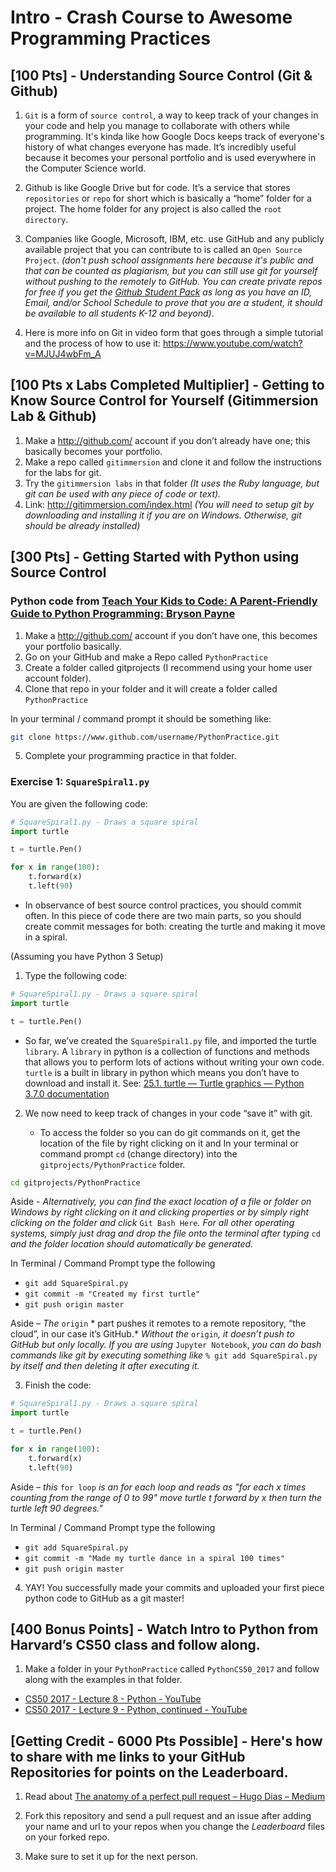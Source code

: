 # Intro - Crash Course to Awesome Programming Practices
## [100 Pts] - Understanding Source Control (Git & Github)
1. `Git` is a form of `source control`, a way to keep track of your changes in your code and help you manage to collaborate with others while programming. It's kinda like how Google Docs keeps track of everyone's history of what changes everyone has made. It’s incredibly useful because it becomes your personal portfolio and is used everywhere in the Computer Science world.

2. Github is like Google Drive but for code. It’s a service that stores `repositories`  or `repo` for short which is basically a “home” folder for a project.  The home folder for any project is also called the `root directory`. 

3. Companies like Google, Microsoft, IBM, etc. use GitHub and any publicly available project that you can contribute to is called an `Open Source Project`. *(don't push school assignments here because it's public and that can be counted as plagiarism, but you can still use git for yourself without pushing to the remotely to GitHub. You can create private repos for free if you get the [Github Student Pack](https://education.github.com/pack) as long as you have an ID, Email, and/or School Schedule to prove that you are a student, it should be available to all students K-12 and beyond)*. 

4. Here is more info on Git in video form that goes through a simple tutorial and the process of how to use it:
https://www.youtube.com/watch?v=MJUJ4wbFm_A

## [100 Pts x Labs Completed Multiplier] - Getting to Know Source Control for Yourself (Gitimmersion Lab & Github)
1. Make a http://github.com/ account if you don’t already have one; this basically becomes your portfolio. 
2. Make a repo called `gitimmersion` and clone it and follow the instructions for the labs for git.
3. Try the `gitimmersion labs`  in that folder *(It uses the Ruby language, but git can be used with any piece of code or text).*
4. Link: http://gitimmersion.com/index.html *(You will need to setup git by downloading and installing it if you are on Windows. Otherwise, git should be already installed)*

## [300 Pts] - Getting Started with Python using Source Control 
### Python code from [Teach Your Kids to Code: A Parent-Friendly Guide to Python Programming: Bryson Payne](https://www.amazon.com/Teach-Your-Kids-Code-Parent-Friendly/dp/1593276141/ref=mt_paperback)
1. Make a http://github.com/ account if you don’t have one, this becomes your portfolio basically. 
2. Go on your GitHub and make a Repo called `PythonPractice`
3. Create a folder called gitprojects (I recommend using your home user account folder).
4. Clone that repo in your folder and it will create a folder called `PythonPractice`

In your terminal / command prompt it should be something like:
```bash
git clone https://www.github.com/username/PythonPractice.git
```
5. Complete your programming practice in that folder. 

### Exercise 1:  `SquareSpiral1.py`  

You are given the following code:

```python
# SquareSpiral1.py - Draws a square spiral
import turtle

t = turtle.Pen() 

for x in range(100):
	t.forward(x)
	t.left(90)
```

- In observance of best source control practices, you should commit often. In this piece of code there are two main parts, so you should create commit messages for both: creating the turtle and making it move in a spiral. 

(Assuming you have Python 3 Setup) 
1. Type the following code:
```python
# SquareSpiral1.py - Draws a square spiral
import turtle

t = turtle.Pen() 
```

- So far, we’ve created the `SquareSpiral1.py` file,  and imported the turtle `library`.  A `library`  in python is a collection of functions and methods that allows you to perform lots of actions without writing your own code.  `turtle` is a built in library in python which means you don’t have to download and install it. See: [25.1. turtle — Turtle graphics — Python 3.7.0 documentation](https://docs.python.org/3/library/turtle.html)

2. We now need to keep track of changes in your code “save it” with git.

	- To access the folder so you can do git commands on it, get the location of the file by right clicking on it and In your terminal or command prompt `cd` (change directory) into the `gitprojects/PythonPractice` folder. 
	
```bash 
cd gitprojects/PythonPractice 
```

Aside - *Alternatively, you can find the exact location of a file or folder on Windows by right clicking on it and clicking properties or by simply right clicking on the folder and click* `Git Bash Here`*. For all other operating systems, simply just drag and drop the file onto the terminal after typing* `cd ` *and the folder location should automatically be generated.*

In Terminal / Command Prompt type the following
- `git add SquareSpiral.py`
- `git commit -m "Created my first turtle"`
- `git push origin master` 

Aside – *The* `origin` * part pushes it remotes to a remote repository, “the cloud”, in our case it’s GitHub.* *Without the* `origin`*, it doesn’t push to GitHub but only locally.* *If you are using* `Jupyter Notebook`, *you can do bash commands like git by executing something like* `% git add SquareSpiral.py` *by itself and then deleting it after executing it.*

3. Finish the code:
```python
# SquareSpiral1.py - Draws a square spiral
import turtle

t = turtle.Pen() 

for x in range(100):
	t.forward(x)
	t.left(90)
```

Aside – *this* `for loop` *is an for each loop and reads as "for each x times counting from the range of 0 to 99" move turtle t forward by x then turn the turtle left 90 degrees."*

In Terminal / Command Prompt type the following
- `git add SquareSpiral.py`
- `git commit -m "Made my turtle dance in a spiral 100 times"`
- `git push origin master` 

4. YAY! You successfully made your commits and uploaded your first piece python code to GitHub as a git master!

## [400 Bonus Points] - Watch Intro to Python from Harvard’s CS50 class and follow along.
1. Make a folder in your `PythonPractice` called `PythonCS50_2017` and follow along with the examples in that folder.
- [CS50 2017 - Lecture 8 - Python - YouTube](https://www.youtube.com/watch?v=n_8zxTH7SvA)
- [CS50 2017 - Lecture 9 - Python, continued - YouTube](https://www.youtube.com/watch?v=icOod04jYww)

## [Getting Credit - 6000 Pts Possible] - Here's how to share with me links to your GitHub Repositories for points on the Leaderboard.

1. Read about [The anatomy of a perfect pull request – Hugo Dias – Medium](https://medium.com/@hugooodias/the-anatomy-of-a-perfect-pull-request-567382bb6067)

2. Fork this repository and send a pull request and an issue after adding your name and url to your repos when you change the *Leaderboard* files on your forked repo.

3. Make sure to set it up for the next person.
